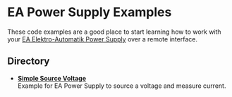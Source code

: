 # EA Power Supply Examples

These code examples are a good place to start learning how to work with your [EA Elektro-Automatik Power Supply](https://www.tek.com/en/products/ea) over a remote interface. 

## Directory

[comment]: **[PowerSupply](./directory)**  

* **[Simple Source Voltage](./simple_voltage_source.py/)**  
Example for EA Power Supply to source a voltage and measure current.



